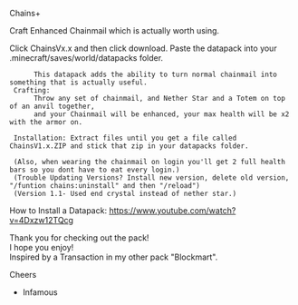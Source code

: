 Chains+
     
   Craft Enhanced Chainmail which is actually worth using.
   
   Click ChainsVx.x and then click download.
   Paste the datapack into your .minecraft/saves/world/datapacks folder.
     
          This datapack adds the ability to turn normal chainmail into something that is actually useful.
     Crafting:
          Throw any set of chainmail, and Nether Star and a Totem on top of an anvil together,
          and your Chainmail will be enhanced, your max health will be x2 with the armor on.  
     
     Installation: Extract files until you get a file called ChainsV1.x.ZIP and stick that zip in your datapacks folder.
     
     (Also, when wearing the chainmail on login you'll get 2 full health bars so you dont have to eat every login.)
     (Trouble Updating Versions? Install new version, delete old version, "/funtion chains:uninstall" and then "/reload")
     (Version 1.1- Used end crystal instead of nether star.)
     
How to Install a Datapack:
https://www.youtube.com/watch?v=4Dxzw12TQcg

Thank you for checking out the pack!  
I hope you enjoy!  
Inspired by a Transaction in my other pack "Blockmart".

Cheers  
- Infamous
